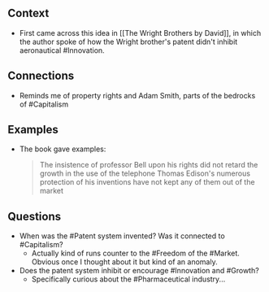 ## Context
- First came across this idea in [[The Wright Brothers by David]], in which the author spoke of how the Wright brother's patent didn't inhibit aeronautical #Innovation. 

## Connections
- Reminds me of property rights and Adam Smith, parts of the bedrocks of #Capitalism 

## Examples
- The book gave examples:
	> The insistence of professor Bell upon his rights did not retard the growth in the use of the telephone
	> Thomas Edison's numerous protection of his inventions have not kept any of them out of the market

## Questions
- When was the #Patent system invented? Was it connected to #Capitalism? 
	- Actually kind of runs counter to the #Freedom of the #Market. Obvious once I thought about it but kind of an anomaly. 
- Does the patent system inhibit or encourage #Innovation and #Growth?
	- Specifically curious about the #Pharmaceutical industry...